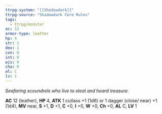 ```yaml
---
ttrpg-system: "[[Shadowdark]]"
ttrpg-source: "Shadowdark Core Rules"
tags:
  - ttrpg/monster
ac: 12
armor-type: leather
hp: 4
str: 1
dex: 1
con: 0
int: 0
wis: 0
cha: 0
al: C
lv: 1
---
```


_Seafaring scoundrels who live to steal and hoard treasure._

**AC** 12 (leather), **HP** 4, **ATK** 1 cutlass +1 (1d6) or 1 dagger (close/ near) +1 (1d4), **MV** near, **S** +1, **D** +1, **C** +0, **I** +0, **W** +0, **Ch** +0, **AL** C, **LV** 1


